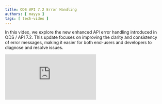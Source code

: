 ```yaml
---
title: ODS API 7.2 Error Handling
authors: [ mayya ]
tags: [ tech-video ]
---
```


In this video, we explore the new enhanced API error handling introduced in
ODS / API 7.2. This update focuses on improving the clarity and consistency of
error messages, making it easier for both end-users and developers to diagnose
and resolve issues.
<iframe src="https://player.vimeo.com/video/1012637861?h=3c6475ec88&amp;badge=0&amp;autopause=0&amp;player_id=0&amp;app_id=58479" frameborder="0" allow="autoplay; fullscreen; picture-in-picture; clipboard-write"
title="API Error Handling in the ODS / API 7.2"></iframe>
